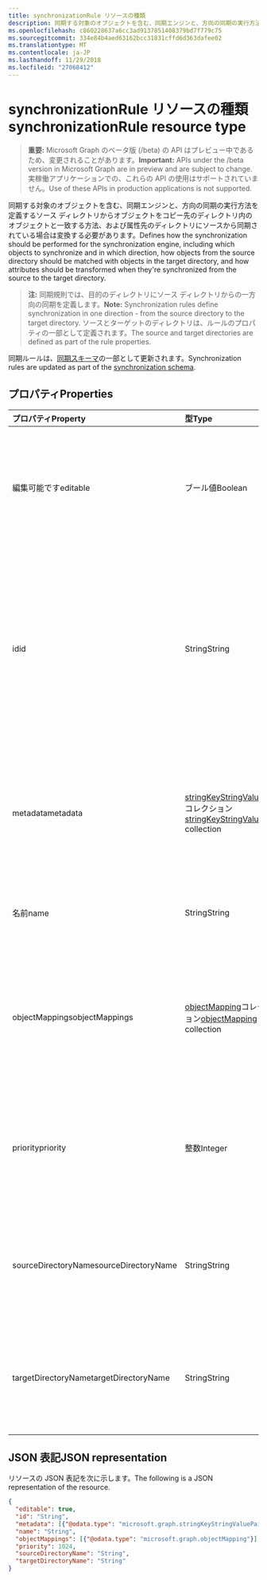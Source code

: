 ```yaml
---
title: synchronizationRule リソースの種類
description: 同期する対象のオブジェクトを含む、同期エンジンと、方向の同期の実行方法を定義するソース ディレクトリからオブジェクトをコピー先のディレクトリ内のオブジェクトと一致する方法、および属性先のディレクトリにソースから同期されている場合は変換する必要があります。
ms.openlocfilehash: c860228637a6cc3ad9137851408379bd7f779c75
ms.sourcegitcommit: 334e84b4aed63162bcc31831cffd6d363dafee02
ms.translationtype: MT
ms.contentlocale: ja-JP
ms.lasthandoff: 11/29/2018
ms.locfileid: "27068412"
---
```

# <a name="synchronizationrule-resource-type"></a><span data-ttu-id="f7e7d-103">synchronizationRule リソースの種類</span><span class="sxs-lookup"><span data-stu-id="f7e7d-103">synchronizationRule resource type</span></span>

> <span data-ttu-id="f7e7d-104">**重要:** Microsoft Graph のベータ版 (/beta) の API はプレビュー中であるため、変更されることがあります。</span><span class="sxs-lookup"><span data-stu-id="f7e7d-104">**Important:** APIs under the /beta version in Microsoft Graph are in preview and are subject to change.</span></span> <span data-ttu-id="f7e7d-105">実稼働アプリケーションでの、これらの API の使用はサポートされていません。</span><span class="sxs-lookup"><span data-stu-id="f7e7d-105">Use of these APIs in production applications is not supported.</span></span>

<span data-ttu-id="f7e7d-106">同期する対象のオブジェクトを含む、同期エンジンと、方向の同期の実行方法を定義するソース ディレクトリからオブジェクトをコピー先のディレクトリ内のオブジェクトと一致する方法、および属性先のディレクトリにソースから同期されている場合は変換する必要があります。</span><span class="sxs-lookup"><span data-stu-id="f7e7d-106">Defines how the synchronization should be performed for the synchronization engine, including which objects to synchronize and in which direction, how objects from the source directory should be matched with objects in the target directory, and how attributes should be transformed when they're synchronized from the source to the target directory.</span></span>

><span data-ttu-id="f7e7d-107">**注:** 同期規則では、目的のディレクトリにソース ディレクトリからの一方向の同期を定義します。</span><span class="sxs-lookup"><span data-stu-id="f7e7d-107">**Note:** Synchronization rules define synchronization in one direction - from the source directory to the target directory.</span></span> <span data-ttu-id="f7e7d-108">ソースとターゲットのディレクトリは、ルールのプロパティの一部として定義されます。</span><span class="sxs-lookup"><span data-stu-id="f7e7d-108">The source and target directories are defined as part of the rule properties.</span></span>

<span data-ttu-id="f7e7d-109">同期ルールは、[同期スキーマ](synchronization-synchronizationschema.md)の一部として更新されます。</span><span class="sxs-lookup"><span data-stu-id="f7e7d-109">Synchronization rules are updated as part of the [synchronization schema](synchronization-synchronizationschema.md).</span></span>

## <a name="properties"></a><span data-ttu-id="f7e7d-110">プロパティ</span><span class="sxs-lookup"><span data-stu-id="f7e7d-110">Properties</span></span>

| <span data-ttu-id="f7e7d-111">プロパティ</span><span class="sxs-lookup"><span data-stu-id="f7e7d-111">Property</span></span>      | <span data-ttu-id="f7e7d-112">型</span><span class="sxs-lookup"><span data-stu-id="f7e7d-112">Type</span></span>      | <span data-ttu-id="f7e7d-113">説明</span><span class="sxs-lookup"><span data-stu-id="f7e7d-113">Description</span></span>    |
|:--------------|:----------|:---------------|
|<span data-ttu-id="f7e7d-114">編集可能です</span><span class="sxs-lookup"><span data-stu-id="f7e7d-114">editable</span></span>       |<span data-ttu-id="f7e7d-115">ブール値</span><span class="sxs-lookup"><span data-stu-id="f7e7d-115">Boolean</span></span>    |<span data-ttu-id="f7e7d-116">`true`場合は同期ルールをカスタマイズすることができます。`false`場合は、これは読み取り専用で、変更してはなりません。</span><span class="sxs-lookup"><span data-stu-id="f7e7d-116">`true` if the synchronization rule can be customized; `false` if this rule is read-only and should not be changed.</span></span>|
|<span data-ttu-id="f7e7d-117">id</span><span class="sxs-lookup"><span data-stu-id="f7e7d-117">id</span></span>             |<span data-ttu-id="f7e7d-118">String</span><span class="sxs-lookup"><span data-stu-id="f7e7d-118">String</span></span>     |<span data-ttu-id="f7e7d-119">同期規則の識別子です。</span><span class="sxs-lookup"><span data-stu-id="f7e7d-119">Synchronization rule identifier.</span></span> <span data-ttu-id="f7e7d-120">同期エンジンによって認識される識別子の 1 つである必要があります。</span><span class="sxs-lookup"><span data-stu-id="f7e7d-120">Must be one of the identifiers recognized by the synchronization engine.</span></span> <span data-ttu-id="f7e7d-121">ルールの識別子を参照して、API によって返される同期テンプレートをサポートします。</span><span class="sxs-lookup"><span data-stu-id="f7e7d-121">Supported rule identifiers can be found in the synchronization template returned by the API.</span></span>|
|<span data-ttu-id="f7e7d-122">metadata</span><span class="sxs-lookup"><span data-stu-id="f7e7d-122">metadata</span></span>       |<span data-ttu-id="f7e7d-123">[stringKeyStringValuePair](synchronization-stringkeystringvaluepair.md)コレクション</span><span class="sxs-lookup"><span data-stu-id="f7e7d-123">[stringKeyStringValuePair](synchronization-stringkeystringvaluepair.md) collection</span></span> |<span data-ttu-id="f7e7d-124">プロパティをさらに拡張します。</span><span class="sxs-lookup"><span data-stu-id="f7e7d-124">Additional extension properties.</span></span> <span data-ttu-id="f7e7d-125">サポート チームによって明示的に指示しない限り、メタデータの値を変更できませんする必要があります。</span><span class="sxs-lookup"><span data-stu-id="f7e7d-125">Unless instructed explicitly by the support team, metadata values should not be changed.</span></span>|
|<span data-ttu-id="f7e7d-126">名前</span><span class="sxs-lookup"><span data-stu-id="f7e7d-126">name</span></span>           |<span data-ttu-id="f7e7d-127">String</span><span class="sxs-lookup"><span data-stu-id="f7e7d-127">String</span></span>     |<span data-ttu-id="f7e7d-128">同期規則の名前を人間が判読できます。</span><span class="sxs-lookup"><span data-stu-id="f7e7d-128">Human-readable name of the synchronization rule.</span></span> <span data-ttu-id="f7e7d-129">null 許容ではありません。</span><span class="sxs-lookup"><span data-stu-id="f7e7d-129">Not nullable.</span></span>|
|<span data-ttu-id="f7e7d-130">objectMappings</span><span class="sxs-lookup"><span data-stu-id="f7e7d-130">objectMappings</span></span> |<span data-ttu-id="f7e7d-131">[objectMapping](synchronization-objectmapping.md)コレクション</span><span class="sxs-lookup"><span data-stu-id="f7e7d-131">[objectMapping](synchronization-objectmapping.md) collection</span></span>    |<span data-ttu-id="f7e7d-132">ルールでサポートされているオブジェクトのマッピングのコレクションです。</span><span class="sxs-lookup"><span data-stu-id="f7e7d-132">Collection of object mappings supported by the rule.</span></span> <span data-ttu-id="f7e7d-133">どのオブジェクトを同期する必要があります同期エンジンに指示します。</span><span class="sxs-lookup"><span data-stu-id="f7e7d-133">Tells the synchronization engine which objects should be synchronized.</span></span>|
|<span data-ttu-id="f7e7d-134">priority</span><span class="sxs-lookup"><span data-stu-id="f7e7d-134">priority</span></span>       |<span data-ttu-id="f7e7d-135">整数</span><span class="sxs-lookup"><span data-stu-id="f7e7d-135">Integer</span></span>    |<span data-ttu-id="f7e7d-136">[SynchronizationSchema](synchronization-synchronizationschema.md)でその他の規則を基準に優先順位です。</span><span class="sxs-lookup"><span data-stu-id="f7e7d-136">Priority relative to other rules in the [synchronizationSchema](synchronization-synchronizationschema.md).</span></span> <span data-ttu-id="f7e7d-137">優先度番号が最も小さいルールが最初に処理されます。</span><span class="sxs-lookup"><span data-stu-id="f7e7d-137">Rules with the lowest priority number will be processed first.</span></span>|
|<span data-ttu-id="f7e7d-138">sourceDirectoryName</span><span class="sxs-lookup"><span data-stu-id="f7e7d-138">sourceDirectoryName</span></span>       |<span data-ttu-id="f7e7d-139">String</span><span class="sxs-lookup"><span data-stu-id="f7e7d-139">String</span></span>    |<span data-ttu-id="f7e7d-140">ソース ディレクトリの名前です。</span><span class="sxs-lookup"><span data-stu-id="f7e7d-140">Name of the source directory.</span></span> <span data-ttu-id="f7e7d-141">[SynchronizationSchema](synchronization-synchronizationschema.md)でディレクトリの定義のいずれかに一致する必要があります。</span><span class="sxs-lookup"><span data-stu-id="f7e7d-141">Must match one of the directory definitions in [synchronizationSchema](synchronization-synchronizationschema.md).</span></span>|
|<span data-ttu-id="f7e7d-142">targetDirectoryName</span><span class="sxs-lookup"><span data-stu-id="f7e7d-142">targetDirectoryName</span></span>       |<span data-ttu-id="f7e7d-143">String</span><span class="sxs-lookup"><span data-stu-id="f7e7d-143">String</span></span>    |<span data-ttu-id="f7e7d-144">コピー先のディレクトリの名前です。</span><span class="sxs-lookup"><span data-stu-id="f7e7d-144">Name of the target directory.</span></span> <span data-ttu-id="f7e7d-145">[SynchronizationSchema](synchronization-synchronizationschema.md)でディレクトリの定義のいずれかに一致する必要があります。</span><span class="sxs-lookup"><span data-stu-id="f7e7d-145">Must match one of the directory definitions in [synchronizationSchema](synchronization-synchronizationschema.md).</span></span>|

## <a name="json-representation"></a><span data-ttu-id="f7e7d-146">JSON 表記</span><span class="sxs-lookup"><span data-stu-id="f7e7d-146">JSON representation</span></span>

<span data-ttu-id="f7e7d-147">リソースの JSON 表記を次に示します。</span><span class="sxs-lookup"><span data-stu-id="f7e7d-147">The following is a JSON representation of the resource.</span></span>

<!-- {
  "blockType": "resource",
  "optionalProperties": [

  ],
  "@odata.type": "microsoft.graph.synchronizationRule"
}-->

```json
{
  "editable": true,
  "id": "String",
  "metadata": [{"@odata.type": "microsoft.graph.stringKeyStringValuePair"}],
  "name": "String",
  "objectMappings": [{"@odata.type": "microsoft.graph.objectMapping"}],
  "priority": 1024,
  "sourceDirectoryName": "String",
  "targetDirectoryName": "String"
}

```

<!-- uuid: 8fcb5dbc-d5aa-4681-8e31-b001d5168d79
2015-10-25 14:57:30 UTC -->
<!-- {
  "type": "#page.annotation",
  "description": "synchronizationRule resource",
  "keywords": "",
  "section": "documentation",
  "tocPath": ""
}-->